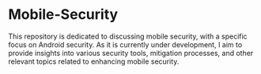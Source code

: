 # Mobile-Security
This repository is dedicated to discussing mobile security, with a specific focus on Android security. As it is currently under development, I aim to provide insights into various security tools, mitigation processes, and other relevant topics related to enhancing mobile security.
